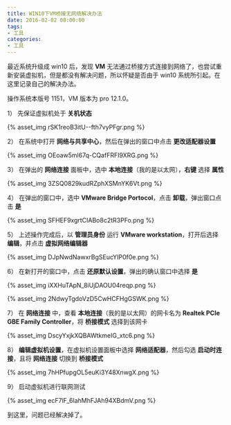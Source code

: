 ```yaml
---
title: WIN10下VM桥接无网络解决办法
date: 2016-02-02 08:00:00
tags:
- 工具
categories:
- 工具
---
```


最近系统升级成 win10 后，发现 **VM** 无法通过桥接方式连接到网络了，也尝试重新安装虚拟机，但是都没有解决问题，所以怀疑是否由于 win10 系统所引起。在这里记录自己的解决办法。<!--more-->

操作系统本版号 1151，VM 版本为 pro 12.1.0。

1） 先保证虚拟机处于 **关机状态**

{% asset_img rSK1reoB3itU--fth7vyPFgr.png %}

2） 在系统中打开 **网络与共享中心**，然后在弹出的窗口中点击 **更改适配器设置**

{% asset_img OEoaw5ml67q-CQafFRFI9XRG.png %}

3） 在弹出的 **网络连接** 面板中，选中 **本地连接**（我的是以太网），**右键** 选择 **属性**

{% asset_img 3ZSQ0829kudRZphXSMnYK6Vt.png %}

4） 在弹出的窗口中，选中 **VMware Bridge Portocol**，点击 **卸载**，弹出窗口点击 **是**

{% asset_img SFHEF9xgrtCIABo8c2tR3PFo.png %}

5） 上述操作完成后，以 **管理员身份** 运行 **VMware workstation**，打开后选择 **编辑**，并点击 **虚拟网络编辑器**

{% asset_img DJpNwdNawxrBgSEucYIP0f0e.png %}

6） 在新打开的窗口中，点击 **还原默认设置**，弹出的确认窗口中选择 **是**

{% asset_img iXXHuTApN_8iUjDAOU04reqp.png %}

{% asset_img 2NdwyTgdoVzD5CwHCFHgGSWK.png %}


7） 在 **网络连接** 中，查看 **本地连接**（我的是以太网）的网卡名为 **Realtek PCIe GBE Family Controller**，将 **桥接模式** 选择到该网卡

{% asset_img DscyYxjkXQBAWtkmeIG_xtc6.png %}

8） **编辑虚拟机设置**，在虚拟机设置面板中选择 **网络适配器**，然后勾选 **启动时连接**，且将 **网络连接** 切换到 **桥接模式**

{% asset_img 7hHPfupgOL5euKi3Y48XnwgX.png %}

9） 启动虚拟机进行联网测试

{% asset_img ecF7lF_6lahMhFJAh94XBdmV.png %}

到这里，问题已经解决掉了。
